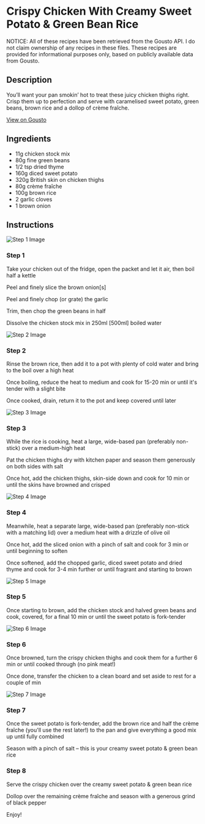 # Crispy Chicken With Creamy Sweet Potato & Green Bean Rice

NOTICE: All of these recipes have been retrieved from the Gousto API. I do not claim ownership of any recipes in these files. These recipes are provided for informational purposes only, based on publicly available data from Gousto.

## Description

You’ll want your pan smokin’ hot to treat these juicy chicken thighs right. Crisp them up to perfection and serve with caramelised sweet potato, green beans, brown rice and a dollop of crème fraîche. 


[View on Gousto](https://www.gousto.co.uk/recipes/cookbook/crispy-chicken-with-butternut-squash-rice-and-basil-oil)

## Ingredients

- 11g chicken stock mix
- 80g fine green beans
- 1/2 tsp dried thyme
- 160g diced sweet potato
- 320g British skin on chicken thighs
- 80g crème fraîche
- 100g brown rice
- 2 garlic cloves
- 1 brown onion

## Instructions

![Step 1 Image](https://production-media.gousto.co.uk/cms/recipe-step-image/Step-1-1680080403640-x200.jpg)

### Step 1

Take your chicken out of the fridge, open the packet and let it air, then boil half a kettle

Peel and finely slice the brown onion<span class="text-danger">[s]</span>

Peel and finely chop (or grate) the garlic

Trim, then chop the green beans in half

Dissolve the chicken stock mix in 250ml <span class="text-danger">[500ml]</span> boiled water

![Step 2 Image](https://production-media.gousto.co.uk/cms/recipe-step-image/Step-2-1680080410496-x200.jpg)

### Step 2

Rinse the brown rice, then add it to a pot with plenty of cold water and bring to the boil over a high heat

Once boiling, reduce the heat to medium and cook for 15-20 min or until it's tender with a slight bite

Once cooked, drain, return it to the pot and keep covered until later

![Step 3 Image](https://production-media.gousto.co.uk/cms/recipe-step-image/Step-3-1680080416307-x200.jpg)

### Step 3

While the rice is cooking, heat a large, wide-based pan (preferably non-stick) over a medium-high heat

Pat the chicken thighs dry with kitchen paper and season them generously on both sides with salt

Once hot, add the chicken thighs, skin-side down and cook for 10 min or until the skins have browned and crisped

![Step 4 Image](https://production-media.gousto.co.uk/cms/recipe-step-image/Step-4-1-1680080420318-x200.jpg)

### Step 4

Meanwhile, heat a separate large, wide-based pan (preferably non-stick with a matching lid) over a medium heat with a drizzle of olive oil

Once hot, add the sliced onion with a pinch of salt and cook for 3 min or until beginning to soften

Once softened, add the chopped garlic, diced sweet potato and dried thyme and cook for 3-4 min further or until fragrant and starting to brown

![Step 5 Image](https://production-media.gousto.co.uk/cms/recipe-step-image/Step-5-1680080428126-x200.jpg)

### Step 5

Once starting to brown, add the chicken stock and halved green beans and cook, covered, for a final 10 min or until the sweet potato is fork-tender

![Step 6 Image](https://production-media.gousto.co.uk/cms/recipe-step-image/Step-6-1680080434304-x200.jpg)

### Step 6

Once browned, turn the crispy chicken thighs and cook them for a further 6 min or until cooked through (no pink meat!)

Once done, transfer the chicken to a clean board and set aside to rest for a couple of min

![Step 7 Image](https://production-media.gousto.co.uk/cms/recipe-step-image/Step-7-1680080440262-x200.jpg)

### Step 7

Once the sweet potato is fork-tender, add the brown rice and half the crème fraîche (you'll use the rest later!) to the pan and give everything a good mix up until fully combined

Season with a pinch of salt – this is your creamy sweet potato & green bean rice

### Step 8

Serve the crispy chicken over the creamy sweet potato & green bean rice

Dollop over the remaining crème fraîche and season with a generous grind of black pepper

Enjoy!


